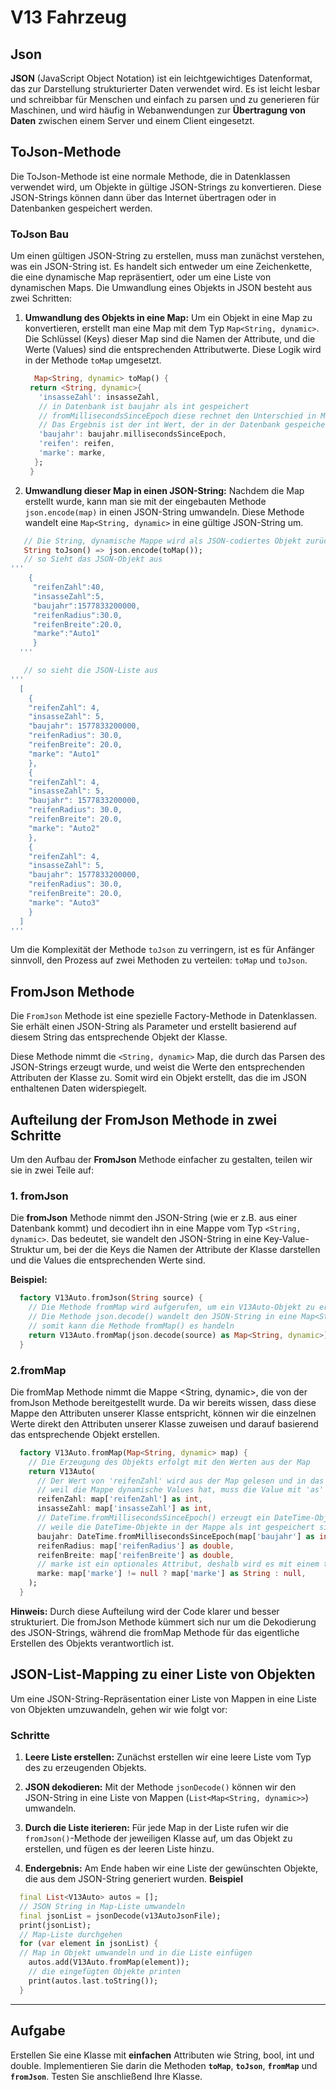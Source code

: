 # **V13 Fahrzeug**

## **Json**

**JSON** (JavaScript Object Notation) ist ein leichtgewichtiges Datenformat, das zur Darstellung strukturierter Daten verwendet wird. Es ist leicht lesbar und schreibbar für Menschen und einfach zu parsen und zu generieren für Maschinen, und wird häufig in Webanwendungen zur **Übertragung von Daten** zwischen einem Server und einem Client eingesetzt.

## **ToJson-Methode**

Die ToJson-Methode ist eine normale Methode, die in Datenklassen verwendet wird, um Objekte in gültige JSON-Strings zu konvertieren. Diese JSON-Strings können dann über das Internet übertragen oder in Datenbanken gespeichert werden.

### **ToJson Bau**

Um einen gültigen JSON-String zu erstellen, muss man zunächst verstehen, was ein JSON-String ist. Es handelt sich entweder um eine Zeichenkette, die eine dynamische Map repräsentiert, oder um eine Liste von dynamischen Maps. Die Umwandlung eines Objekts in JSON besteht aus zwei Schritten:

1. **Umwandlung des Objekts in eine Map:**
   Um ein Objekt in eine Map zu konvertieren, erstellt man eine Map mit dem Typ `Map<String, dynamic>`. Die Schlüssel (Keys) dieser Map sind die Namen der Attribute, und die Werte (Values) sind die entsprechenden Attributwerte. Diese Logik wird in der Methode `toMap` umgesetzt.

   ```dart
     Map<String, dynamic> toMap() {
    return <String, dynamic>{
      'insasseZahl': insasseZahl,
      // in Datenbank ist baujahr als int gespeichert
      // fromMillisecondsSinceEpoch diese rechnet den Unterschied in Millisekunden zwischen dem 01.01.1970 und dem Datum
      // Das Ergebnis ist der int Wert, der in der Datenbank gespeichert ist.
      'baujahr': baujahr.millisecondsSinceEpoch,
      'reifen': reifen,
      'marke': marke,
     };
    }

   ```

2. **Umwandlung dieser Map in einen JSON-String:**
   Nachdem die Map erstellt wurde, kann man sie mit der eingebauten Methode `json.encode(map)` in einen JSON-String umwandeln. Diese Methode wandelt eine `Map<String, dynamic>` in eine gültige JSON-String um.

```dart
   // Die String, dynamische Mappe wird als JSON-codiertes Objekt zurückgegeben.
   String toJson() => json.encode(toMap());
   // so Sieht das JSON-Objekt aus
'''
    {
     "reifenZahl":40,
     "insasseZahl":5,
     "baujahr":1577833200000,
     "reifenRadius":30.0,
     "reifenBreite":20.0,
     "marke":"Auto1"
     }
  '''

   // so sieht die JSON-Liste aus
'''
  [
    {
    "reifenZahl": 4,
    "insasseZahl": 5,
    "baujahr": 1577833200000,
    "reifenRadius": 30.0,
    "reifenBreite": 20.0,
    "marke": "Auto1"
    },
    {
    "reifenZahl": 4,
    "insasseZahl": 5,
    "baujahr": 1577833200000,
    "reifenRadius": 30.0,
    "reifenBreite": 20.0,
    "marke": "Auto2"
    },
    {
    "reifenZahl": 4,
    "insasseZahl": 5,
    "baujahr": 1577833200000,
    "reifenRadius": 30.0,
    "reifenBreite": 20.0,
    "marke": "Auto3"
    }
  ]
'''

```

Um die Komplexität der Methode `toJson` zu verringern, ist es für Anfänger sinnvoll, den Prozess auf zwei Methoden zu verteilen: `toMap` und `toJson`.

## **FromJson Methode**

Die `FromJson` Methode ist eine spezielle Factory-Methode in Datenklassen. Sie erhält einen JSON-String als Parameter und erstellt basierend auf diesem String das entsprechende Objekt der Klasse.

Diese Methode nimmt die `<String, dynamic>` Map, die durch das Parsen des JSON-Strings erzeugt wurde, und weist die Werte den entsprechenden Attributen der Klasse zu. Somit wird ein Objekt erstellt, das die im JSON enthaltenen Daten widerspiegelt.

## **Aufteilung der FromJson Methode in zwei Schritte**

Um den Aufbau der **FromJson** Methode einfacher zu gestalten, teilen wir sie in zwei Teile auf:

### 1. **fromJson**

Die **fromJson** Methode nimmt den JSON-String (wie er z.B. aus einer Datenbank kommt) und decodiert ihn in eine Mappe vom Typ `<String, dynamic>`. Das bedeutet, sie wandelt den JSON-String in eine Key-Value-Struktur um, bei der die Keys die Namen der Attribute der Klasse darstellen und die Values die entsprechenden Werte sind.

**Beispiel:**

```dart
  factory V13Auto.fromJson(String source) {
    // Die Methode fromMap wird aufgerufen, um ein V13Auto-Objekt zu erzeugen
    // Die Methode json.decode() wandelt den JSON-String in eine Map<String, dynamic> um,
    // somit kann die Methode fromMap() es handeln
    return V13Auto.fromMap(json.decode(source) as Map<String, dynamic>);
  }
```

### 2.**fromMap**

Die fromMap Methode nimmt die Mappe <String, dynamic>, die von der fromJson Methode bereitgestellt wurde. Da wir bereits wissen, dass diese Mappe den Attributen unserer Klasse entspricht, können wir die einzelnen Werte direkt den Attributen unserer Klasse zuweisen und darauf basierend das entsprechende Objekt erstellen.

```dart
  factory V13Auto.fromMap(Map<String, dynamic> map) {
    // Die Erzeugung des Objekts erfolgt mit den Werten aus der Map
    return V13Auto(
      // Der Wert von 'reifenZahl' wird aus der Map gelesen und in das Attribut 'reifenZahl' geschrieben
      // weil die Mappe dynamische Values hat, muss die Value mit 'as' gecastet werden
      reifenZahl: map['reifenZahl'] as int,
      insasseZahl: map['insasseZahl'] as int,
      // DateTime.fromMillisecondsSinceEpoch() erzeugt ein DateTime-Objekt aus Millisekunden
      // weile die DateTime-Objekte in der Mappe als int gespeichert sind, wird der Wert mit 'as' gecastet
      baujahr: DateTime.fromMillisecondsSinceEpoch(map['baujahr'] as int),
      reifenRadius: map['reifenRadius'] as double,
      reifenBreite: map['reifenBreite'] as double,
      // marke ist ein optionales Attribut, deshalb wird es mit einem ternären Operator gelesen
      marke: map['marke'] != null ? map['marke'] as String : null,
    );
  }
```

**Hinweis:**
Durch diese Aufteilung wird der Code klarer und besser strukturiert. Die fromJson Methode kümmert sich nur um die Dekodierung des JSON-Strings, während die fromMap Methode für das eigentliche Erstellen des Objekts verantwortlich ist.

## **JSON-List-Mapping zu einer Liste von Objekten**

Um eine JSON-String-Repräsentation einer Liste von Mappen in eine Liste von Objekten umzuwandeln, gehen wir wie folgt vor:

### **Schritte**

1. **Leere Liste erstellen:** Zunächst erstellen wir eine leere Liste vom Typ des zu erzeugenden Objekts.

2. **JSON dekodieren:** Mit der Methode `jsonDecode()` können wir den JSON-String in eine Liste von Mappen (`List<Map<String, dynamic>>`) umwandeln.

3. **Durch die Liste iterieren:** Für jede Map in der Liste rufen wir die `fromJson()`-Methode der jeweiligen Klasse auf, um das Objekt zu erstellen, und fügen es der leeren Liste hinzu.

4. **Endergebnis:** Am Ende haben wir eine Liste der gewünschten Objekte, die aus dem JSON-String generiert wurden.
**Beispiel**

```dart
  final List<V13Auto> autos = [];
  // JSON String in Map-Liste umwandeln
  final jsonList = jsonDecode(v13AutoJsonFile);
  print(jsonList);
  // Map-Liste durchgehen
  for (var element in jsonList) {
  // Map in Objekt umwandeln und in die Liste einfügen
    autos.add(V13Auto.fromMap(element));
    // die eingefügten Objekte printen
    print(autos.last.toString());
  }
```

---

## **Aufgabe**

Erstellen Sie eine Klasse mit **einfachen** Attributen wie String, bool, int und double. Implementieren Sie darin die Methoden **``toMap``**, **``toJson``**, **``fromMap``** und **``fromJson``**. Testen Sie anschließend Ihre Klasse.
